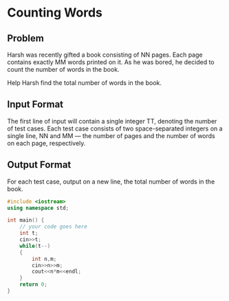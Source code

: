 # Counting Words
## Problem
Harsh was recently gifted a book consisting of NN pages. Each page contains exactly MM words printed on it. As he was bored, he decided to count the number of words in the book.

Help Harsh find the total number of words in the book.

## Input Format
The first line of input will contain a single integer TT, denoting the number of test cases.
Each test case consists of two space-separated integers on a single line, NN and MM — the number of pages and the number of words on each page, respectively.
## Output Format
For each test case, output on a new line, the total number of words in the book.
```cpp
#include <iostream>
using namespace std;

int main() {
	// your code goes here
	int t;
	cin>>t;
	while(t--)
	{
	    int n,m;
	    cin>>n>>m;
	    cout<<n*m<<endl;
	}
	return 0;
}
```
